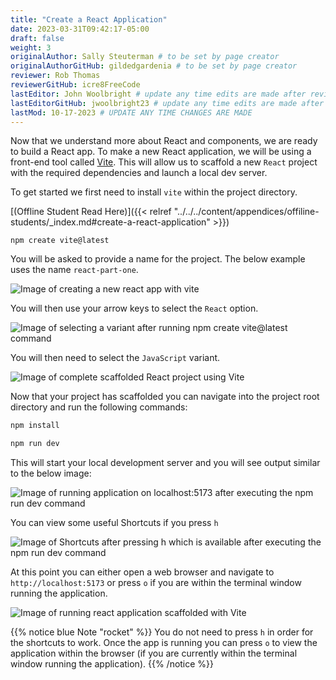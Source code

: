 ```yaml
---
title: "Create a React Application"
date: 2023-03-31T09:42:17-05:00
draft: false
weight: 3
originalAuthor: Sally Steuterman # to be set by page creator
originalAuthorGitHub: gildedgardenia # to be set by page creator
reviewer: Rob Thomas
reviewerGitHub: icre8FreeCode
lastEditor: John Woolbright # update any time edits are made after review
lastEditorGitHub: jwoolbright23 # update any time edits are made after review
lastMod: 10-17-2023 # UPDATE ANY TIME CHANGES ARE MADE
---
```


Now that we understand more about React and components, we are ready to build a React app. To make a new React application, we will be using a front-end tool called [Vite](https://vitejs.dev/). This will allow us to scaffold a new `React` project with the required dependencies and launch a local dev server.

To get started we first need to install `vite` within the project directory.

[(Offline Student Read Here)]({{< relref "../../../content/appendices/offiline-students/_index.md#create-a-react-application" >}})

```console
npm create vite@latest
```

You will be asked to provide a name for the project. The below example uses the name `react-part-one`.

![Image of creating a new react app with vite](pictures/npm-create-vite.png?classes=border)

You will then use your arrow keys to select the `React` option.

![Image of selecting a variant after running npm create vite@latest command](pictures/select-variant.png?classes=border)

You will then need to select the `JavaScript` variant.

![Image of complete scaffolded React project using Vite](pictures/scaffolded-project-complete.png?classes=border)

Now that your project has scaffolded you can navigate into the project root directory and run the following commands:

```bash
npm install
```

```bash
npm run dev
```

This will start your local development server and you will see output similar to the below image:

![Image of running application on localhost:5173 after executing the npm run dev command](pictures/npm-run-dev.png?classes=border)

You can view some useful Shortcuts if you press `h`

![Image of Shortcuts after pressing h which is available after executing the npm run dev command](pictures/help-command.png?classes=border)

At this point you can either open a web browser and navigate to `http://localhost:5173` or press `o` if you are within the terminal window running the application.

![Image of running react application scaffolded with Vite](pictures/running-react-application.png?classes=border)

{{% notice blue Note "rocket" %}}
You do not need to press `h` in order for the shortcuts to work. Once the app is running you can press `o` to view the application within the browser (if you are currently within the terminal window running the application).
{{% /notice %}}